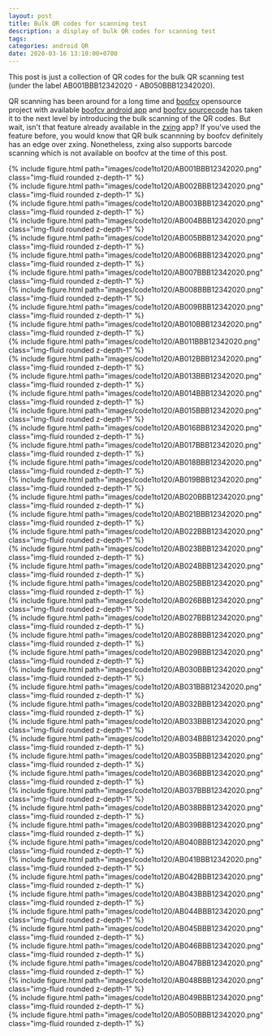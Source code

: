 ```yaml
---
layout: post
title: Bulk QR codes for scanning test
description: a display of bulk QR codes for scanning test
tags: 
categories: android QR
date: 2020-03-16 13:10:00+0700
---
```

This post is just a collection of QR codes for the bulk QR scanning test (under the label AB001BBB12342020 - AB050BBB12342020).



QR scanning has been around for a long time and <a href="https://boofcv.org/index.php?title=Main_Page">boofcv</a> opensource project with available <a href="https://play.google.com/store/apps/details?id=org.boofcv.android&hl=en">boofcv android app</a> and <a href="https://github.com/lessthanoptimal/BoofCV">boofcv sourcecode</a> 
has taken it to the next level by introducing the bulk scanning of the QR codes. But wait, isn't that feature already available in the <a href="https://github.com/zxing/zxing">zxing</a>  app? If you've used the feature before, you would know that QR bulk scannning by boofcv definitely has an edge over zxing. Nonetheless, zxing also supports barcode scanning which is not available on boofcv at the time of this post. 



<div class="row mt-3">
    <div class="col-sm mt-3 mt-md-0">
        {% include figure.html path="images/code1to120/AB001BBB12342020.png" class="img-fluid rounded z-depth-1" %}
    </div>
    <div class="col-sm mt-3 mt-md-0">
        {% include figure.html path="images/code1to120/AB002BBB12342020.png" class="img-fluid rounded z-depth-1" %}
    </div>
       <div class="col-sm mt-3 mt-md-0">
        {% include figure.html path="images/code1to120/AB003BBB12342020.png" class="img-fluid rounded z-depth-1" %}
    </div>
       <div class="col-sm mt-3 mt-md-0">
        {% include figure.html path="images/code1to120/AB004BBB12342020.png" class="img-fluid rounded z-depth-1" %}
    </div>
       <div class="col-sm mt-3 mt-md-0">
        {% include figure.html path="images/code1to120/AB005BBB12342020.png" class="img-fluid rounded z-depth-1" %}
    </div>
</div>


<div class="row mt-3">
    <div class="col-sm mt-3 mt-md-0">
        {% include figure.html path="images/code1to120/AB006BBB12342020.png" class="img-fluid rounded z-depth-1" %}
    </div>
    <div class="col-sm mt-3 mt-md-0">
        {% include figure.html path="images/code1to120/AB007BBB12342020.png" class="img-fluid rounded z-depth-1" %}
    </div>
       <div class="col-sm mt-3 mt-md-0">
        {% include figure.html path="images/code1to120/AB008BBB12342020.png" class="img-fluid rounded z-depth-1" %}
    </div>
       <div class="col-sm mt-3 mt-md-0">
        {% include figure.html path="images/code1to120/AB009BBB12342020.png" class="img-fluid rounded z-depth-1" %}
    </div>
       <div class="col-sm mt-3 mt-md-0">
        {% include figure.html path="images/code1to120/AB010BBB12342020.png" class="img-fluid rounded z-depth-1" %}
    </div>

</div>


<div class="row mt-3">
    <div class="col-sm mt-3 mt-md-0">
        {% include figure.html path="images/code1to120/AB011BBB12342020.png" class="img-fluid rounded z-depth-1" %}
    </div>
    <div class="col-sm mt-3 mt-md-0">
        {% include figure.html path="images/code1to120/AB012BBB12342020.png" class="img-fluid rounded z-depth-1" %}
    </div>
       <div class="col-sm mt-3 mt-md-0">
        {% include figure.html path="images/code1to120/AB013BBB12342020.png" class="img-fluid rounded z-depth-1" %}
    </div>
       <div class="col-sm mt-3 mt-md-0">
        {% include figure.html path="images/code1to120/AB014BBB12342020.png" class="img-fluid rounded z-depth-1" %}
    </div>
       <div class="col-sm mt-3 mt-md-0">
        {% include figure.html path="images/code1to120/AB015BBB12342020.png" class="img-fluid rounded z-depth-1" %}
    </div>

</div>

<div class="row mt-3">
    <div class="col-sm mt-3 mt-md-0">
        {% include figure.html path="images/code1to120/AB016BBB12342020.png" class="img-fluid rounded z-depth-1" %}
    </div>
    <div class="col-sm mt-3 mt-md-0">
        {% include figure.html path="images/code1to120/AB017BBB12342020.png" class="img-fluid rounded z-depth-1" %}
    </div>
       <div class="col-sm mt-3 mt-md-0">
        {% include figure.html path="images/code1to120/AB018BBB12342020.png" class="img-fluid rounded z-depth-1" %}
    </div>
       <div class="col-sm mt-3 mt-md-0">
        {% include figure.html path="images/code1to120/AB019BBB12342020.png" class="img-fluid rounded z-depth-1" %}
    </div>
       <div class="col-sm mt-3 mt-md-0">
        {% include figure.html path="images/code1to120/AB020BBB12342020.png" class="img-fluid rounded z-depth-1" %}
    </div>

</div>


<div class="row mt-3">
    <div class="col-sm mt-3 mt-md-0">
        {% include figure.html path="images/code1to120/AB021BBB12342020.png" class="img-fluid rounded z-depth-1" %}
    </div>
    <div class="col-sm mt-3 mt-md-0">
        {% include figure.html path="images/code1to120/AB022BBB12342020.png" class="img-fluid rounded z-depth-1" %}
    </div>
       <div class="col-sm mt-3 mt-md-0">
        {% include figure.html path="images/code1to120/AB023BBB12342020.png" class="img-fluid rounded z-depth-1" %}
    </div>
       <div class="col-sm mt-3 mt-md-0">
        {% include figure.html path="images/code1to120/AB024BBB12342020.png" class="img-fluid rounded z-depth-1" %}
    </div>
       <div class="col-sm mt-3 mt-md-0">
        {% include figure.html path="images/code1to120/AB025BBB12342020.png" class="img-fluid rounded z-depth-1" %}
    </div>

</div>


<div class="row mt-3">
    <div class="col-sm mt-3 mt-md-0">
        {% include figure.html path="images/code1to120/AB026BBB12342020.png" class="img-fluid rounded z-depth-1" %}
    </div>
    <div class="col-sm mt-3 mt-md-0">
        {% include figure.html path="images/code1to120/AB027BBB12342020.png" class="img-fluid rounded z-depth-1" %}
    </div>
       <div class="col-sm mt-3 mt-md-0">
        {% include figure.html path="images/code1to120/AB028BBB12342020.png" class="img-fluid rounded z-depth-1" %}
    </div>
       <div class="col-sm mt-3 mt-md-0">
        {% include figure.html path="images/code1to120/AB029BBB12342020.png" class="img-fluid rounded z-depth-1" %}
    </div>
       <div class="col-sm mt-3 mt-md-0">
        {% include figure.html path="images/code1to120/AB030BBB12342020.png" class="img-fluid rounded z-depth-1" %}
    </div>

</div>


<div class="row mt-3">
    <div class="col-sm mt-3 mt-md-0">
        {% include figure.html path="images/code1to120/AB031BBB12342020.png" class="img-fluid rounded z-depth-1" %}
    </div>
    <div class="col-sm mt-3 mt-md-0">
        {% include figure.html path="images/code1to120/AB032BBB12342020.png" class="img-fluid rounded z-depth-1" %}
    </div>
       <div class="col-sm mt-3 mt-md-0">
        {% include figure.html path="images/code1to120/AB033BBB12342020.png" class="img-fluid rounded z-depth-1" %}
    </div>
       <div class="col-sm mt-3 mt-md-0">
        {% include figure.html path="images/code1to120/AB034BBB12342020.png" class="img-fluid rounded z-depth-1" %}
    </div>
       <div class="col-sm mt-3 mt-md-0">
        {% include figure.html path="images/code1to120/AB035BBB12342020.png" class="img-fluid rounded z-depth-1" %}
    </div>

</div>


<div class="row mt-3">
    <div class="col-sm mt-3 mt-md-0">
        {% include figure.html path="images/code1to120/AB036BBB12342020.png" class="img-fluid rounded z-depth-1" %}
    </div>
    <div class="col-sm mt-3 mt-md-0">
        {% include figure.html path="images/code1to120/AB037BBB12342020.png" class="img-fluid rounded z-depth-1" %}
    </div>
       <div class="col-sm mt-3 mt-md-0">
        {% include figure.html path="images/code1to120/AB038BBB12342020.png" class="img-fluid rounded z-depth-1" %}
    </div>
       <div class="col-sm mt-3 mt-md-0">
        {% include figure.html path="images/code1to120/AB039BBB12342020.png" class="img-fluid rounded z-depth-1" %}
    </div>
       <div class="col-sm mt-3 mt-md-0">
        {% include figure.html path="images/code1to120/AB040BBB12342020.png" class="img-fluid rounded z-depth-1" %}
    </div>

</div>


<div class="row mt-3">
    <div class="col-sm mt-3 mt-md-0">
        {% include figure.html path="images/code1to120/AB041BBB12342020.png" class="img-fluid rounded z-depth-1" %}
    </div>
    <div class="col-sm mt-3 mt-md-0">
        {% include figure.html path="images/code1to120/AB042BBB12342020.png" class="img-fluid rounded z-depth-1" %}
    </div>
       <div class="col-sm mt-3 mt-md-0">
        {% include figure.html path="images/code1to120/AB043BBB12342020.png" class="img-fluid rounded z-depth-1" %}
    </div>
       <div class="col-sm mt-3 mt-md-0">
        {% include figure.html path="images/code1to120/AB044BBB12342020.png" class="img-fluid rounded z-depth-1" %}
    </div>
       <div class="col-sm mt-3 mt-md-0">
        {% include figure.html path="images/code1to120/AB045BBB12342020.png" class="img-fluid rounded z-depth-1" %}
    </div>

</div>


<div class="row mt-3">
    <div class="col-sm mt-3 mt-md-0">
        {% include figure.html path="images/code1to120/AB046BBB12342020.png" class="img-fluid rounded z-depth-1" %}
    </div>
    <div class="col-sm mt-3 mt-md-0">
        {% include figure.html path="images/code1to120/AB047BBB12342020.png" class="img-fluid rounded z-depth-1" %}
    </div>
       <div class="col-sm mt-3 mt-md-0">
        {% include figure.html path="images/code1to120/AB048BBB12342020.png" class="img-fluid rounded z-depth-1" %}
    </div>
       <div class="col-sm mt-3 mt-md-0">
        {% include figure.html path="images/code1to120/AB049BBB12342020.png" class="img-fluid rounded z-depth-1" %}
    </div>
       <div class="col-sm mt-3 mt-md-0">
        {% include figure.html path="images/code1to120/AB050BBB12342020.png" class="img-fluid rounded z-depth-1" %}
    </div>

</div>